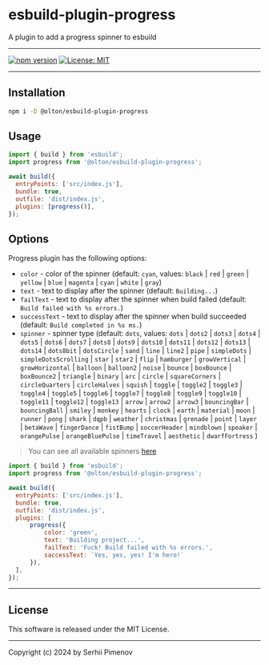 # esbuild-plugin-progress

A plugin to add a progress spinner to esbuild

---

[![npm version](https://badge.fury.io/js/%40olton%2Fesbuild-plugin-progress.svg)](https://badge.fury.io/js/%40olton%2Fesbuild-plugin-progress)
[![License: MIT](https://img.shields.io/badge/License-MIT-yellow.svg)](https://opensource.org/licenses/MIT)

---

## Installation
```bash
npm i -D @olton/esbuild-plugin-progress
```

## Usage
```js
import { build } from 'esbuild';
import progress from '@olton/esbuild-plugin-progress';

await build({
  entryPoints: ['src/index.js'],
  bundle: true,
  outfile: 'dist/index.js',
  plugins: [progress()],
});

```

## Options
Progress plugin has the following options:
- `color` - color of the spinner (default: `cyan`, values: `black` | `red` | `green` | `yellow` | `blue` | `magenta` | `cyan` | `white` | `gray`)
- `text` - text to display after the spinner (default: `Building...`)
- `failText` - text to display after the spinner when build failed (default: `Build failed with %s errors.`)
- `successText` - text to display after the spinner when build succeeded (default: `Build completed in %s ms.`)
- `spinner` - spinner type (default: `dots`, values: `dots` | `dots2` | `dots3` | `dots4` | `dots5` | `dots6` | `dots7` | `dots8` | `dots9` | `dots10` | `dots11` | `dots12` | `dots13` | `dots14` | `dots8bit` | `dotsCircle` | `sand` | `line` | `line2` | `pipe` | `simpleDots` | `simpleDotsScrolling` | `star` | `star2` | `flip` | `hamburger` | `growVertical` | `growHorizontal` | `balloon` | `balloon2` | `noise` | `bounce` | `boxBounce` | `boxBounce2` | `triangle` | `binary` | `arc` | `circle` | `squareCorners` | `circleQuarters` | `circleHalves` | `squish` | `toggle` | `toggle2` | `toggle3` | `toggle4` | `toggle5` | `toggle6` | `toggle7` | `toggle8` | `toggle9` | `toggle10` | `toggle11` | `toggle12` | `toggle13` | `arrow` | `arrow2` | `arrow3` | `bouncingBar` | `bouncingBall` | `smiley` | `monkey` | `hearts` | `clock` | `earth` | `material` | `moon` | `runner` | `pong` | `shark` | `dqpb` | `weather` | `christmas` | `grenade` | `point` | `layer` | `betaWave` | `fingerDance` | `fistBump` | `soccerHeader` | `mindblown` | `speaker` | `orangePulse` | `orangeBluePulse` | `timeTravel` | `aesthetic` | `dwarfFortress` )

> You can see all available spinners [here](https://github.com/sindresorhus/cli-spinners/blob/main/spinners.json)

```js
import { build } from 'esbuild';
import progress from '@olton/esbuild-plugin-progress';

await build({
  entryPoints: ['src/index.js'],
  bundle: true,
  outfile: 'dist/index.js',
  plugins: [
      progress({
          color: 'green',
          text: 'Building project...',
          failText: 'Fuck! Build failed with %s errors.',
          saccessText: `Yes, yes, yes! I'm hero!` 
      }),
  ],
});
```

---

## License
This software is released under the MIT License.

---

Copyright (c) 2024 by Serhii Pimenov
